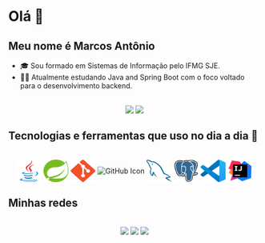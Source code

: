<h1>Olá 👋</h1>

## Meu nome é Marcos Antônio
<!-- <img align="center" alt="MarcosSilva13-msqlserver"  src="https://komarev.com/ghpvc/?username=MarcosSilva13&style=flat-square"> -->
- 🎓 Sou formado em Sistemas de Informação pelo IFMG SJE.
- 👩‍💻 Atualmente estudando Java and Spring Boot com o foco voltado para o desenvolvimento backend.
<!-- - 👯 I’m looking to collaborate on web and desktop systems.
- 🤔 I’m looking for help with ...
- 💬 Ask me about ...
- 📫 How to reach me: ...
- 😄 Pronouns: ...
- ⚡ Fun fact: ...
-->
<!--![stats ](https://github-readme-stats.vercel.app/api/top-langs/?username=MarcosSilva13&layout=compact&langs_count=10&theme=dracula)
 https://dev.to/envoy_/150-badges-for-github-pnk 
-->
<br>
<div style="display: inline_block" align="center">
  <img height="160em" src="https://github-readme-stats.vercel.app/api?username=MarcosSilva13&show_icons=true&theme=github_dark&include_all_commits=true&count_private=true"/>
  <img height="160em" src="https://github-readme-stats.vercel.app/api/top-langs/?username=MarcosSilva13&layout=compact&langs_count=6&theme=github_dark"/>
</div>


## Tecnologias e ferramentas que uso no dia a dia 💬
<!--<table>
  <tr>
    <td align="center">
      <img src="https://img.shields.io/badge/C-00599C?style=for-the-badge&logo=c&logoColor=white" />
    </td>
   <td align="center">
      <img src="https://img.shields.io/badge/C%2B%2B-%23E4405F?style=for-the-badge&logo=c%2B%2B&logoColor=white" />
    </td>
    <td align="center">
     <img src="https://img.shields.io/badge/Java-ED8B00?style=for-the-badge&logo=openjdk&logoColor=white" />
    </td>
    <td align="center">
      <img src="https://img.shields.io/badge/Spring-6DB33F?style=for-the-badge&logo=spring&logoColor=white" />
    </td>
    <td align="center">
      <img src="https://img.shields.io/badge/Git-E34F26?style=for-the-badge&logo=git&logoColor=white" />
    </td>
   <td align="center">
      <img src="https://img.shields.io/badge/GitHub-100000?style=for-the-badge&logo=github&logoColor=white" />
    </td>
   <td align="center">
      <img src="https://img.shields.io/badge/MySQL-00000F?style=for-the-badge&logo=mysql&logoColor=white" />
    </td>
   <td align="center">
      <img src="https://img.shields.io/badge/PostgreSQL-316192?style=for-the-badge&logo=postgresql&logoColor=white" />
    </td>
   <td align="center">
     <img src="https://img.shields.io/badge/Visual_Studio_Code-0078D4?style=for-the-badge&logo=visual%20studio%20code&logoColor=white" />
    </td>
   <td align="center">
     <img src="https://img.shields.io/badge/IntelliJ_IDEA-000000.svg?style=for-the-badge&logo=intellij-idea&logoColor=white" />
    </td>
  </tr>
  <tr>
    <td align="center">
      <img align="center" alt="C Icon" height="45" width="50" src="https://raw.githubusercontent.com/devicons/devicon/master/icons/c/c-original.svg">
    </td>
   <td align="center">
       <img align="center" alt="C++ Icon" height="45" width="50" src="https://raw.githubusercontent.com/devicons/devicon/master/icons/cplusplus/cplusplus-original.svg">
    </td>
   <td align="center">
       <img align="center" alt="Java Icon" height="45" width="50" src="https://raw.githubusercontent.com/devicons/devicon/master/icons/java/java-original.svg">
    </td>
   <td align="center">
       <img align="center" alt="Spring Icon" height="45" width="50" src="https://raw.githubusercontent.com/devicons/devicon/master/icons/spring/spring-original.svg">
    </td>
   <td align="center">
       <img align="center" alt="Git Icon" height="45" width="50" src="https://raw.githubusercontent.com/devicons/devicon/master/icons/git/git-original.svg">
    </td>
    <td align="center">
       <img align="center" alt="GitHub Icon" height="45" src="https://cdn-icons-png.flaticon.com/512/733/733553.png">
    </td>
    <td align="center">
       <img align="center" alt="Mysql Icon" height="45" width="50" src="https://raw.githubusercontent.com/devicons/devicon/master/icons/mysql/mysql-original.svg">
    </td>
    <td align="center">
      <img align="center" alt="Mysql Icon" height="45" width="50" src="https://github.com/devicons/devicon/blob/master/icons/postgresql/postgresql-original.svg">
    </td>
    <td align="center">
       <img align="center" alt="Vscode Icon" height="45" width="50" src="https://raw.githubusercontent.com/devicons/devicon/master/icons/vscode/vscode-original.svg">
    </td>
    <td align="center">
       <img align="center" alt="Intellij Icon" height="45" width="50" src="https://raw.githubusercontent.com/devicons/devicon/master/icons/intellij/intellij-original.svg">
    </td>
  </tr>
</table> -->

<!--<div align="center">
 
 [![My Skills](https://skillicons.dev/icons?i=java,spring,git,github,mysql,postgresql,vscode,idea&theme=dark)](https://skillicons.dev)

</div>-->

<div style="display: inline_block" align="center"><br>
    <!-- <img align="center" alt="HTML Icon" height="45" width="50" src="https://raw.githubusercontent.com/devicons/devicon/master/icons/html5/html5-original.svg"> 
    <img align="center" alt="CSS Icon" height="45" width="50" src="https://raw.githubusercontent.com/devicons/devicon/master/icons/css3/css3-original.svg">
    <img align="center" alt="JS Icon" height="45" width="50" src="https://raw.githubusercontent.com/devicons/devicon/master/icons/javascript/javascript-plain.svg"> 
    -->
   <!-- <img align="center" alt="C Icon" height="45" width="50" src="https://raw.githubusercontent.com/devicons/devicon/master/icons/c/c-original.svg">
    <img align="center" alt="C++ Icon" height="45" width="50" src="https://raw.githubusercontent.com/devicons/devicon/master/icons/cplusplus/cplusplus-original.svg">
   -->
    <img align="center" alt="Java Icon" height="45" width="50" src="https://raw.githubusercontent.com/devicons/devicon/master/icons/java/java-original.svg">
    <img align="center" alt="Spring Icon" height="45" width="50" src="https://raw.githubusercontent.com/devicons/devicon/master/icons/spring/spring-original.svg">
    <img align="center" alt="Git Icon" height="45" width="50" src="https://raw.githubusercontent.com/devicons/devicon/master/icons/git/git-original.svg">
    <img align="center" alt="GitHub Icon" height="45" src="https://cdn-icons-png.flaticon.com/512/733/733553.png">
    <img align="center" alt="Mysql Icon" height="45" width="50" src="https://raw.githubusercontent.com/devicons/devicon/master/icons/mysql/mysql-original.svg">
    <img align="center" alt="Mysql Icon" height="45" width="50" src="https://github.com/devicons/devicon/blob/master/icons/postgresql/postgresql-original.svg">
    <img align="center" alt="Vscode Icon" height="45" width="50" src="https://raw.githubusercontent.com/devicons/devicon/master/icons/vscode/vscode-original.svg">
    <img align="center" alt="Intellij Icon" height="45" width="50" src="https://raw.githubusercontent.com/devicons/devicon/master/icons/intellij/intellij-original.svg">
    <!-- <img align="center" alt="Csharp Icon" height="45" width="50" src="https://raw.githubusercontent.com/devicons/devicon/master/icons/csharp/csharp-original.svg"> -->
</div>

## Minhas redes

<div style="display: inline_block" align="center"><br>
 <a href="https://www.linkedin.com/in/marcos-silva13/" target="_blank"><img src="https://img.shields.io/badge/-LinkedIn-%230077B5?style=for-the-badge&logo=linkedin&logoColor=white" target="_blank"></a>
 <a href = "mailto:marcosslp45@gmail.com"><img src="https://img.shields.io/badge/Gmail-D14836?style=for-the-badge&logo=gmail&logoColor=white" target="_blank"></a>
 <a href="https://www.instagram.com/marcos_silvaa13/" target="_blank"><img src="https://img.shields.io/badge/-Instagram-%23E4405F?style=for-the-badge&logo=instagram&logoColor=white" target="_blank"></a>
</div>

<!-- ![Snake animation](https://github.com/MarcosSilva13/MarcosSilva13/blob/output/github-contribution-grid-snake.svg) -->
